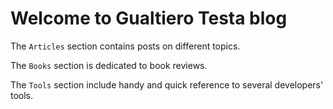 # Welcome to Gualtiero Testa blog

The `Articles` section contains posts on different topics.

The `Books` section is dedicated to book reviews.

The `Tools` section include handy and quick reference to several developers' tools.
